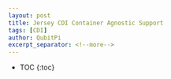 ```yaml
---
layout: post
title: Jersey CDI Container Agnostic Support
tags: [CDI]
author: QubitPi
excerpt_separator: <!--more-->
---
```


* TOC
{:toc}

